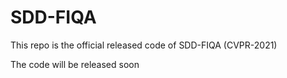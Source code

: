 # SDD-FIQA
This repo is the official released code of SDD-FIQA (CVPR-2021)

The code will be released soon
